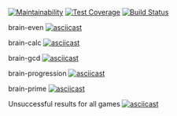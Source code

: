 [![Maintainability](https://api.codeclimate.com/v1/badges/2397c5ab0318ec7d8905/maintainability)](https://codeclimate.com/github/vinogrartati/php-project-lvl1/maintainability) [![Test Coverage](https://api.codeclimate.com/v1/badges/2397c5ab0318ec7d8905/test_coverage)](https://codeclimate.com/github/vinogrartati/php-project-lvl1/test_coverage) [![Build Status](https://travis-ci.org/vinogrartati/php-project-lvl1.svg?branch=master)](https://travis-ci.org/vinogrartati/php-project-lvl1)

brain-even
[![asciicast](https://asciinema.org/a/269767.png)](https://asciinema.org/a/269767)

brain-calc
[![asciicast](https://asciinema.org/a/269769.png)](https://asciinema.org/a/269769)

brain-gcd
[![asciicast](https://asciinema.org/a/270394.png)](https://asciinema.org/a/270394)

brain-progression
[![asciicast](https://asciinema.org/a/270453.png)](https://asciinema.org/a/270453)

brain-prime
[![asciicast](https://asciinema.org/a/270464.png)](https://asciinema.org/a/270464)

Unsuccessful results for all games
[![asciicast](https://asciinema.org/a/270570.png)](https://asciinema.org/a/270570)
